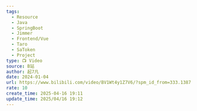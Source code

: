 ```yaml
---
tags:
  - Resource
  - Java
  - SpringBoot
  - Jimmer
  - Frontend/Vue
  - Taro
  - SaToken
  - Project
type: 📺 Video
source: B站
author: 起7凡
date: 2024-01-04
url: https://www.bilibili.com/video/BV1Wt4y1Z7V6/?spm_id_from=333.1387.collection.video_card.click&vd_source=bf3d4320498e90d36e1361cc18b45e48
rate: 10
create_time: 2025-04-16 19:11
update_time: 2025/04/16 19:12
---
```

